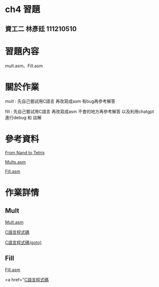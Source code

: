 # ch4 習題
資工二 林彥廷
111210510
---
# 習題內容

mult.asm、Fill.asm

# 關於作業

mult : 先自己嘗試用C語言 再改寫成asm 有bug再參考解答

fill : 先自己嘗試用C語言 再改寫成asm 不會的地方再參考解答 以及利用chatgpt進行debug 和 註解

# 參考資料

<a href="https://www.nand2tetris.org/" target="_blank">From Nand to Tetris</a>

<a href="https://github.com/ccc112a/cpu2os/blob/master/03-nand2tetris/04/mult/Mult.asm" target="_blank">Mults.asm</a>

<a href="https://github.com/ccc112a/cpu2os/blob/master/03-nand2tetris/04/fill2/Fill.asm" target="_blank">Fill.asm</a>

# 作業詳情

## Mult
<a href="https://github.com/codewhight/_co/blob/master/04/mult/mult.asm" target="_blank">Mult.asm</a>

<a href="https://github.com/codewhight/_co/blob/master/04/mult/mult.c" target="_blank">C語言程式碼</a>

<a href="https://github.com/codewhight/_co/blob/master/04/mult/mult_goto.c" target="_blank">C語言程式碼(goto)</a>
## Fill

<a href="https://github.com/codewhight/_co/blob/master/04/fill/Fill.asm" target="_blank">Fill.asm</a>

<a href="<a href="https://github.com/codewhight/_co/blob/master/04/mult/mult.c" target="_blank">C語言程式碼</a>

